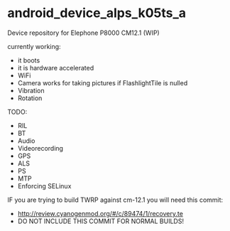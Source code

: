# android_device_alps_k05ts_a
Device repository for Elephone P8000 CM12.1 (WIP)

currently working:
 * it boots
 * it is hardware accelerated
 * WiFi 
 * Camera works for taking pictures if FlashlightTile is nulled
 * Vibration
 * Rotation

TODO:
 * RIL
 * BT
 * Audio
 * Videorecording
 * GPS
 * ALS
 * PS
 * MTP
 * Enforcing SELinux

IF you are trying to build TWRP against cm-12.1 you will need this commit:
* http://review.cyanogenmod.org/#/c/89474/1/recovery.te
* DO NOT INCLUDE THIS COMMIT FOR NORMAL BUILDS!
